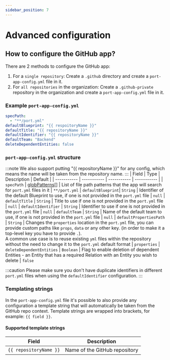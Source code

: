 ```yaml
---
sidebar_position: 7
---
```


# Advanced configuration

## How to configure the GitHub app?

There are 2 methods to configure the GitHub app:

1. For a `single repository`: Create a `.github` directory and create a `port-app-config.yml` file in it.
2. For `all repositories` in the organization: Create a `.github-private` repository in the organization and create a `port-app-config.yml` file in it.

### Example `port-app-config.yml`

```yaml showLineNumbers
specPath:
  - "**/port.yml"
defaultBlueprint: "{{ respoitoryName }}"
defaultTitle: "{{ repositoryName }}"
defaultIdentifier: "{{ repositoryName }}"
defaultTeam: "Backend"
deleteDependentEntities: false
```

### `port-app-config.yml` structure

:::note
We also support putting "{{ repositoryName }}" for any config, which means the name will be taken from the repository name.
:::
| Field | Type | Description | Default |
| ----------- | ----------- | ----------- | ----------- |
| `specPath` | [globPatterns](https://www.malikbrowne.com/blog/a-beginners-guide-glob-patterns)[] | List of file path patterns that the app will search for `port.yml` files in it | `**/port.yml`
| `defaultBlueprint`| `String` | Identifier of the default Blueprint to use, if one is not provided in the `port.yml` file | `null`
| `defaultTitle` | `String` | Title to use if one is not provided in the `port.yml` file | `null`
| `defaultIdentifier` | `String` | Identifier to use if one is not provided in the `port.yml` file | `null`
| `defaultTeam` | `String` | Name of the default team to use, if one is not provided in the `port.yml` file | `null`
| `defaultPropertiesPath` | `String` | Changes the `properties` location in the `port.yml` file, you can provide custom paths like `props`, `data` or any other key. (in order to make it a top-level key you have to provide `.`).<br/> A common use case is to reuse existing `yml` files within the repository without the need to change it to the `port.yml` default format | `properties`
| `deleteDependentEntities` | `Boolean` | Flag to enable deletion of dependent Entities - an Entity that has a required Relation with an Entity you wish to delete | `false`

:::caution
Please make sure you don't have duplicate identifiers in different `port.yml` files when using the `defaultIdentifier` configuration.
:::

### Templating strings

In the `port-app-config.yml` file it's possible to also provide any configuration a template string that will automatically be taken from the GitHub repo context. Template strings are wrapped into brackets, for example: `{{ field }}`.

#### Supported template strings

| Field                  | Description                   |
| ---------------------- | ----------------------------- |
| `{{ repositoryName }}` | Name of the GitHub repository |

